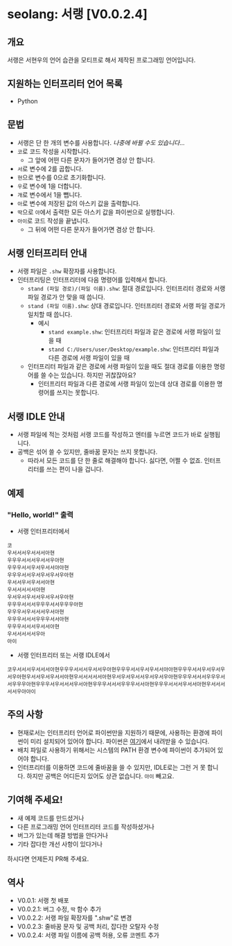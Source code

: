 # seolang: 서랭 [V0.0.2.4]



## 개요
서랭은 서현우의 언어 습관을 모티프로 해서 제작된 프로그래밍 언어입니다.


## 지원하는 인터프리터 언어 목록
* Python


## 문법
* 서랭은 단 한 개의 변수를 사용합니다. _나중에 바뀔 수도 있습니다..._
* `코`로 코드 작성을 시작합니다.
  * 그 앞에 어떤 다른 문자가 들어가면 겸상 안 합니다.
* `서`로 변수에 2를 곱합니다.
* `현`으로 변수를 0으로 초기화합니다.
* `우`로 변수에 1을 더합니다.
* `개`로 변수에서 1을 뺍니다.
* `아`로 변수에 저장된 값의 아스키 값을 출력합니다.
* `딱`으로 `아`에서 출력한 모든 아스키 값을 파이썬으로 실행합니다.
* `아이`로 코드 작성을 끝냅니다.
  * 그 뒤에 어떤 다른 문자가 들어가면 겸상 안 합니다.


## 서랭 인터프리터 안내
* 서랭 파일은 `.shw` 확장자를 사용합니다.
* 인터프리팅은 인터프리터에 다음 명령어를 입력해서 합니다.
  * `stand (파일 경로)/(파일 이름).shw`: 절대 경로입니다. 인터프리터 경로와 서랭 파일 경로가 안 맞을 때 씁니다.
  * `stand (파일 이름).shw`: 상대 경로입니다. 인터프리터 경로와 서랭 파일 경로가 일치할 때 씁니다.
    * 예시
      * `stand example.shw`: 인터프리터 파일과 같은 경로에 서랭 파일이 있을 때
      * `stand C:/Users/user/Desktop/example.shw`: 인터프리터 파일과 다른 경로에 서랭 파일이 있을 때
  * 인터프리터 파일과 같은 경로에 서랭 파일이 있을 때도 절대 경로를 이용한 명령어를 쓸 수는 있습니다. 하지만 귀찮잖아요?
    * 인터프리터 파일과 다른 경로에 서랭 파일이 있는데 상대 경로를 이용한 명령어를 쓰지는 못합니다. 


## 서랭 IDLE 안내
* 서랭 파일에 적는 것처럼 서랭 코드를 작성하고 엔터를 누르면 코드가 바로 실행됩니다.
* 공백은 섞어 쓸 수 있지만, 줄바꿈 문자는 쓰지 못합니다.
  * 따라서 모든 코드를 단 한 줄로 해결해야 합니다. 싫다면, 어쩔 수 없죠. 인터프리터를 쓰는 편이 나을 겁니다.


## 예제

### "Hello, world!" 출력
* 서랭 인터프리터에서
```
코
우서서서우서서서아현
우우우서서서우서서우아현
우우우서서우서우서서아아현
우우우서서우서우서우서우아현
우서서우서우서서아현
우서서서서서아현
우서우서우서서우서우서우아현
우우우서서서우우우서서우우우아현
우우우서우서서서우서아현
우우우서서서우우우서서아현
우우우서서서우서서아현
우서서서서서우아
아이
```

* 서랭 인터프리터 또는 서랭 IDLE에서
```
코우서서서우서서서아현우우우서서서우서서우아현우우우서서우서우서서아아현우우우서서우서우서우서우아현우서서우서우서서아현우서서서서서아현우서우서우서서우서우서우아현우우우서서서우우우서서우우우아현우우우서우서서서우서아현우우우서서서우우우서서아현우우우서서서우서서아현우서서서서서우아아이
```

## 주의 사항
* 현재로서는 인터프리터 언어로 파이썬만을 지원하기 때문에, 사용하는 환경에 파이썬이 미리 설치되어 있어야 합니다. 파이썬은 [여기](https://www.python.org/)에서 내려받을 수 있습니다.
* 배치 파일로 사용하기 위해서는 시스템의 PATH 환경 변수에 파이썬이 추가되어 있어야 합니다.
* 인터프리터를 이용하면 코드에 줄바꿈을 쓸 수 있지만, IDLE로는 그런 거 못 합니다. 하지만 공백은 어디든지 있어도 상관 없습니다. `아이` 빼고요.


## 기여해 주세요!
* 새 예제 코드를 만드셨거나
* 다른 프로그래밍 언어 인터프리터 코드를 작성하셨거나
* 버그가 있는데 해결 방법을 안다거나
* 기타 잡다한 개선 사항이 있다거나  

하시다면 언제든지 PR해 주세요.


## 역사
* V0.0.1: 서랭 첫 배포
* V0.0.2.1: 버그 수정, `딱` 함수 추가
* V0.0.2.2: 서랭 파일 확장자를 ".shw"로 변경
* V0.0.2.3: 줄바꿈 문자 및 공백 처리, 잡다한 오탈자 수정
* V0.0.2.4: 서랭 파일 이름에 공백 허용, 오류 코멘트 추가